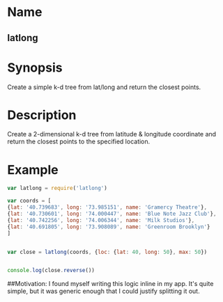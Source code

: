 # Name
## latlong

# Synopsis
Create a simple k-d tree from lat/long and return the closest points.

# Description
Create a 2-dimensional k-d tree from latitude & longitude coordinate and return the closest points to the specified location.

# Example

```javascript
var latlong = require('latlong')

var coords = [
{lat: '40.739683', long: '73.985151', name: 'Gramercy Theatre'},
{lat: '40.730601', long: '74.000447', name: 'Blue Note Jazz Club'},
{lat: '40.742256', long: '74.006344', name: 'Milk Studios'},
{lat: '40.691805', long: '73.908089', name: 'Greenroom Brooklyn'}
]


var close = latlong(coords, {loc: {lat: 40, long: 50}, max: 50})


console.log(close.reverse())
```

##Motivation:
I found myself writing this logic inline in my app. It's quite simple, but it was generic enough that I could justify splitting it out.
